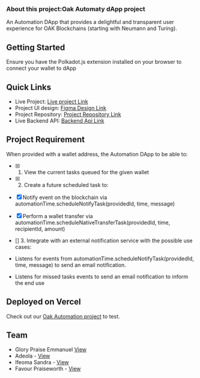 ### About this project:Oak Automaty dApp project

An Automation DApp that provides a delightful and transparent user experience for OAK Blockchains
(starting with Neumann and Turing).


## Getting Started

Ensure you have the Polkadot.js extension installed on your browser to connect your wallet to dApp


## Quick Links

- Live Project: [Live project Link](https://oak-d-app-automaty-project.vercel.app/) 
- Project UI design: [Figma Design Link](https://www.figma.com/file/PODz105JF88aLPfabZ6PzQ/OAK-DApp)
- Project Repository: [Project Repository Link](https://github.com/emmaglorypraise/Oak-Next-Project)
- Live Backend API: [Backend Api Link](https://oak-dapp-backend.herokuapp.com/)


## Project Requirement

When provided with a wallet address, the Automation DApp to be able to:

- [x] 1. View the current tasks queued for the given wallet

- [x] 2. Create a future scheduled task to:

- [x] Notify event on the blockchain via automationTime.scheduleNotifyTask(providedId, time, message)

- [x] Perform a wallet transfer via automationTime.scheduleNativeTransferTask(providedId, time, recipientId, amount)

- [] 3. Integrate with an external notification service with the possible use cases:

- Listens for events from automationTime.scheduleNotifyTask(providedId, time, message) to send an email notification.

- Listens for missed tasks events to send an email notification to inform the end use


## Deployed on Vercel

Check out our [Oak Automation project](https://oak-d-app-automaty-project.vercel.app/) to test.

## Team
- Glory Praise Emmanuel [View](https://github.com/emmaglorypraise/)
- Adeola - [View](https://github.com/kojusola)
- Ifeoma Sandra - [View](https://github.com/iphyokafor)
- Favour Praiseworth - [View](https://github.com/LimiCodes)
